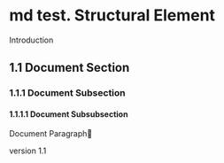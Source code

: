 # md test. Structural Element

Introduction

## 1.1 Document Section

### 1.1.1 Document Subsection

#### 1.1.1.1 Document Subsubsection

Document Paragraph

version 1.1
